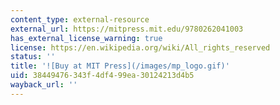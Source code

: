 ```yaml
---
content_type: external-resource
external_url: https://mitpress.mit.edu/9780262041003
has_external_license_warning: true
license: https://en.wikipedia.org/wiki/All_rights_reserved
status: ''
title: '![Buy at MIT Press](/images/mp_logo.gif)'
uid: 38449476-343f-4df4-99ea-30124213d4b5
wayback_url: ''
---
```

